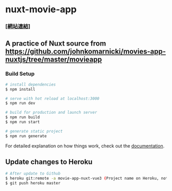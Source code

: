 # nuxt-movie-app

### [[網站連結]](https://movie-app-nuxt-vue3.herokuapp.com/) ###

## A practice of Nuxt source from https://github.com/johnkomarnicki/movies-app-nuxtjs/tree/master/movieapp

### Build Setup

```bash
# install dependencies
$ npm install

# serve with hot reload at localhost:3000
$ npm run dev

# build for production and launch server
$ npm run build
$ npm run start

# generate static project
$ npm run generate
```

For detailed explanation on how things work, check out the [documentation](https://nuxtjs.org).

## Update changes to Heroku

```bash
# After update to Github
$ heroku git:remote -a movie-app-nuxt-vue3 (Project name on Heroku, not Github)
$ git push heroku master
```
